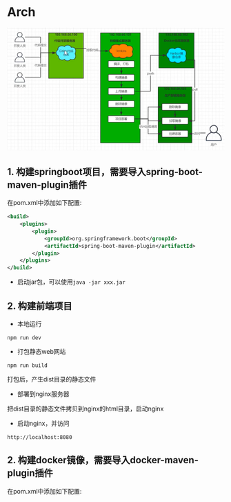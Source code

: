 # Arch

![alt text](image.png)

## 1. 构建springboot项目，需要导入spring-boot-maven-plugin插件
在pom.xml中添加如下配置:

```xml
<build>
    <plugins>
        <plugin>
            <groupId>org.springframework.boot</groupId>
            <artifactId>spring-boot-maven-plugin</artifactId>
        </plugin>
    </plugins>
</build>
```
* 启动jar包，可以使用`java -jar xxx.jar`

## 2. 构建前端项目
* 本地运行
```
npm run dev
```

* 打包静态web网站
```
npm run build
```
打包后，产生dist目录的静态文件

* 部署到nginx服务器

把dist目录的静态文件拷贝到nginx的html目录，启动nginx

* 启动nginx，并访问
```
http://localhost:8080
```

## 2. 构建docker镜像，需要导入docker-maven-plugin插件
在pom.xml中添加如下配置:

```xml